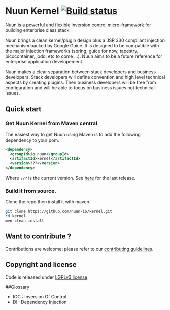 Nuun Kernel [![Build status](https://travis-ci.org/nuun-io/kernel.svg?branch=master)](https://travis-ci.org/nuun-io/kernel)
===========

Nuun is a powerful and flexible inversion control micro-framework for building enterprise class stack.

Nuun brings a clean kernel/plugin design plus a JSR 330 compliant injection mechanism backed by 
Google Guice. It is designed to be compatible with the major injection frameworks (spring, guice for now, 
tapestry, picocontainer, jodd, etc to come ...). Nuun aims to be a future reference for enterprise
application developement.


Nuun makes a clear separation between stack developers and business developers.
Stack developers will define convention and high level technical aspects by creating plugins.
Then business developers will be free from configuration and will be able to focus on business
issues not technical issues.

## Quick start

### Get Nuun Kernel from Maven central

The easiest way to get Nuun using Maven is to add the following dependency to your pom.

```xml
<dependency>
  <groupId>io.nuun</groupId>
  <artifactId>kernel</artifactId>
  <version>???</version>
</dependency>
```

Where `???` is the current version. See [here](https://github.com/nuun-io/kernel/releases) for the last release.

### Build it from source.

Clone the repo then install it with maven.

```bash
git clone https://github.com/nuun-io/kernel.git
cd kernel
mvn clean install
```

## Want to contribute ?

Contributions are welcome; please refer to our [contributing guidelines](CONTRIBUTING.md).

## Copyright and license

Code is released under [LGPLv3 license](LICENSE).

##Glossary

- IOC : Inversion Of Control
- DI : Dependency Injection
